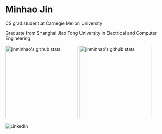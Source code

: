 # Minhao Jin

CS grad student at Carnegie Mellon University

Graduate from Shanghai Jiao Tong University in Electrical and Computer Engineering

<p align="left">
<img alt="jinminhao's github stats" height='230' src="https://github-readme-stats.vercel.app/api?username=jinminhao&show_icons=true&theme=radical">
<img alt="jinminhao's github stats" height='230' src="https://github-readme-stats.vercel.app/api/top-langs/?username=jinminhao&theme=radical">
</p>

![LinkedIn](https://www.linkedin.com/in/minhao-jin-1328b8164/)

